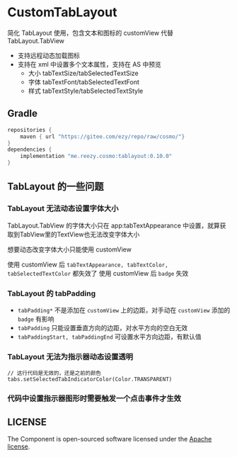# CustomTabLayout

简化 TabLayout 使用，包含文本和图标的 customView 代替 TabLayout.TabView


- 支持远程动态加载图标
- 支持在 xml 中设置多个文本属性，支持在 AS 中预览
  - 大小 tabTextSize/tabSelectedTextSize
  - 字体 tabTextFont/tabSelectedTextFont
  - 样式 tabTextStyle/tabSelectedTextStyle


## Gradle

``` groovy
repositories {
    maven { url "https://gitee.com/ezy/repo/raw/cosmo/"}
}
dependencies {
    implementation "me.reezy.cosmo:tablayout:0.10.0"
}
```

## TabLayout 的一些问题

### TabLayout 无法动态设置字体大小

TabLayout.TabView 的字体大小只在 app:tabTextAppearance 中设置，就算获取到TabView里的TextView也无法改变字体大小

想要动态改变字体大小只能使用 customView

使用 customView 后 `tabTextAppearance, tabTextColor, tabSelectedTextColor` 都失效了
使用 customView 后 `badge` 失效


### TabLayout 的 tabPadding

- `tabPadding*` 不是添加在 `customView` 上的边距，对手动在 `customView` 添加的 `badge` 有影响
- `tabPadding` 只能设置垂直方向的边距，对水平方向的空白无效
- `tabPaddingStart, tabPaddingEnd` 可设置水平方向边距，有默认值

###  TabLayout 无法为指示器动态设置透明

```
// 这行代码是无效的，还是之前的颜色
tabs.setSelectedTabIndicatorColor(Color.TRANSPARENT)
```

### 代码中设置指示器图形时需要触发一个点击事件才生效

## LICENSE

The Component is open-sourced software licensed under the [Apache license](LICENSE).